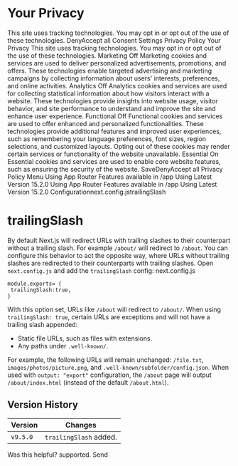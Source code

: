 # Your Privacy
This site uses tracking technologies. You may opt in or opt out of the use of these technologies.
DenyAccept all
Consent Settings
Privacy Policy
Your Privacy
This site uses tracking technologies. You may opt in or opt out of the use of these technologies.
Marketing
Off
Marketing cookies and services are used to deliver personalized advertisements, promotions, and offers. These technologies enable targeted advertising and marketing campaigns by collecting information about users' interests, preferences, and online activities. 
Analytics
Off
Analytics cookies and services are used for collecting statistical information about how visitors interact with a website. These technologies provide insights into website usage, visitor behavior, and site performance to understand and improve the site and enhance user experience.
Functional
Off
Functional cookies and services are used to offer enhanced and personalized functionalities. These technologies provide additional features and improved user experiences, such as remembering your language preferences, font sizes, region selections, and customized layouts. Opting out of these cookies may render certain services or functionality of the website unavailable.
Essential
On
Essential cookies and services are used to enable core website features, such as ensuring the security of the website. 
SaveDenyAccept all
Privacy Policy
Menu
Using App Router
Features available in /app
Using Latest Version
15.2.0
Using App Router
Features available in /app
Using Latest Version
15.2.0
Configurationnext.config.jstrailingSlash
# trailingSlash
By default Next.js will redirect URLs with trailing slashes to their counterpart without a trailing slash. For example `/about/` will redirect to `/about`. You can configure this behavior to act the opposite way, where URLs without trailing slashes are redirected to their counterparts with trailing slashes.
Open `next.config.js` and add the `trailingSlash` config:
next.config.js
```
module.exports= {
 trailingSlash:true,
}
```

With this option set, URLs like `/about` will redirect to `/about/`.
When using `trailingSlash: true`, certain URLs are exceptions and will not have a trailing slash appended:
  * Static file URLs, such as files with extensions.
  * Any paths under `.well-known/`.


For example, the following URLs will remain unchanged: `/file.txt`, `images/photos/picture.png`, and `.well-known/subfolder/config.json`.
When used with `output: "export"` configuration, the `/about` page will output `/about/index.html` (instead of the default `/about.html`).
## Version History
Version| Changes  
---|---  
`v9.5.0`| `trailingSlash` added.  
Was this helpful?
supported.
Send
